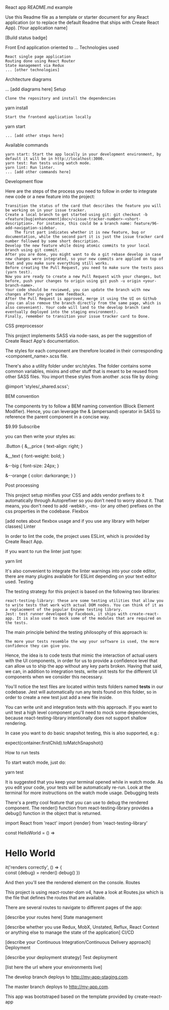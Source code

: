 React app README.md example

Use this Readme file as a template or starter document for any React application (or to replace the default Readme that ships with Create React App).
[Your application name]

[Build status badge]

Front End application oriented to ...
Technologies used

    React single page application
    Routing done using React Router
    State management via Redux
    ... [other technologies]

Architecture diagrams

... [add diagrams here]
Setup

    Clone the repository and install the dependencies

yarn install

    Start the frontend application locally

yarn start

    ... [add other steps here]

Available commands

    yarn start: Start the app locally in your development environment, by default it will be in http://localhost:3000.
    yarn test: Run tests using watch mode.
    yarn lint: Run linter.
    ... [add other commands here]

Development flow

Here are the steps of the process you need to follow in order to integrate new code or a new feature into the project:

    Transition the status of the card that describes the feature you will be working on in your issue tracker.
    Create a local branch to get started using git: git checkout -b <feature|bug|enhancement|doc>/<issue-tracker-number>-<short-description>. For instance, this could be a branch name: feature/96-add-navigation-sidebar.
        The first part indicates whether it is new feature, bug or documentation, while the second part it is just the issue tracker card number followed by some short description.
    Develop the new feature while doing atomic commits to your local branch using git commit.
    After you are done, you might want to do a git rebase develop in case new changes were integrated, so your new commits are applied on top of that and you make sure everything still works.
    Before creating the Pull Request, you need to make sure the tests pass (yarn test).
    Now you are ready to create a new Pull Request with your changes, but before, push your changes to origin using git push -u origin <your-branch-name>.
    Your code should be reviewed, you can update the branch with new changes after you get some feedback.
    After the Pull Request is approved, merge it using the UI on Github (you can also remove the branch directly from the same page, which is also convenient). Your code will land to the develop branch (and eventually deployed into the staging environment).
    Finally, remember to transition your issue tracker card to Done.

CSS preprocessor

This project implements SASS via node-sass, as per the suggestion of Create React App's documentation.

The styles for each component are therefore located in their corresponding <component_name>.scss file.

There's also a utility folder under src/styles. The folder contains some common variables, mixins and other stuff that is meant to be reused from other SASS files. You import these styles from another .scss file by doing:

@import 'styles/_shared.scss';

BEM convention

The components try to follow a BEM naming convention (Block Element Modifier). Hence, you can leverage the & (ampersand) operator in SASS to reference the parent component in a concise way.

<a class="Button Button--big Button--orange">
  <span class="Button__price">$9.99</span>
  <span class="Button__text">Subscribe</span>
</a>

you can then write your styles as:

.Button {
  &__price {
    text-align: right;
  }

  &__text {
    font-weight: bold;
  }

  &--big {
    font-size: 24px;
  }

  &--orange {
    color: darkorange;
  }
}

Post processing

This project setup minifies your CSS and adds vendor prefixes to it automatically through Autoprefixer so you don’t need to worry about it. That means, you don't need to add -webkit-, -ms- (or any other) prefixes on the css properties in the codebase.
Flexbox

[add notes about flexbox usage and if you use any library with helper classes]
Linter

In order to lint the code, the project uses ESLint, which is provided by Create React App.

If you want to run the linter just type:

yarn lint

It's also convenient to integrate the linter warnings into your code editor, there are many plugins available for ESLint depending on your text editor used.
Testing

The testing strategy for this project is based on the following two libraries:

    react-testing-library: these are some testing utilities that allow you to write tests that work with actual DOM nodes. You can think of it as a replacement of the popular Enzyme testing library.
    Jest: test runner developed by Facebook, it ships with create-react-app. It is also used to mock some of the modules that are required on the tests.

The main principle behind the testing philosophy of this approach is:

    The more your tests resemble the way your software is used, the more confidence they can give you.

Hence, the idea is to code tests that mimic the interaction of actual users with the UI components, in order for us to provide a confidence level that can allow us to ship the app without any key parts broken. Having that said, we can, in addition to integration tests, write unit tests for the different UI components when we consider this necessary.

You'll notice the test files are located within tests folders named __tests__ in our codebase. Jest will automatically run any tests found on this folder, so in order to create a new test just add a new file inside.

You can write unit and integration tests with this approach. If you want to unit test a high level component you'll need to mock some dependencies, because react-testing-library intentionally does not support shallow rendering.

In case you want to do basic snapshot testing, this is also supported, e.g.:

expect(container.firstChild).toMatchSnapshot()

How to run tests

To start watch mode, just do:

yarn test

It is suggested that you keep your terminal opened while in watch mode. As you edit your code, your tests will be automatically re-run. Look at the terminal for more instructions on the watch mode usage.
Debugging tests

There's a pretty cool feature that you can use to debug the rendered component. The render() function from react-testing-library provides a debug() function in the object that is returned.

import React from 'react'
import {render} from 'react-testing-library'

const HelloWorld = () => <h1>Hello World</h1>

it('renders correctly', () => {  
  const {debug} = render(<HelloWorld />)
  debug()
})

And then you'll see the rendered element on the console.
Routes

This project is using react-router-dom v4, have a look at Routes.jsx which is the file that defines the routes that are available.

There are several routes to navigate to different pages of the app:

[describe your routes here]
State management

[describe whether you use Redux, MobX, Unstated, Reflux, React Context or anything else to manage the state of the application]
CI/CD

[describe your Continuous Integration/Continuous Delivery approach]
Deployment

[describe your deployment strategy]
Test deployment

[list here the url where your environments live]

The develop branch deploys to http://my-app-staging.com.

The master branch deploys to http://my-app.com.

This app was bootstraped based on the template provided by create-react-app